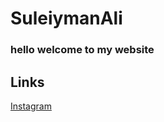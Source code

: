 # SuleiymanAli
### hello welcome to my website 


## Links

[Instagram](https://www.instagram.com/a_suleiyman/)
